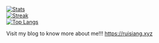 [![Stats](https://github-readme-stats.vercel.app/api?username=ruisiang&count_private=true&show_icons=true&disable_animations=true&theme=dark)](https://ruisiang.xyz)
<br>
[![Streak](https://github-readme-streak-stats.herokuapp.com/?user=ruisiang&theme=dark)](https://ruisiang.xyz)
<br>
[![Top Langs](https://github-readme-stats.vercel.app/api/top-langs/?username=anuraghazra&layout=compact&theme=dark&count_private=true)](https://ruisiang.xyz)

Visit my blog to know more about me!!!
https://ruisiang.xyz
